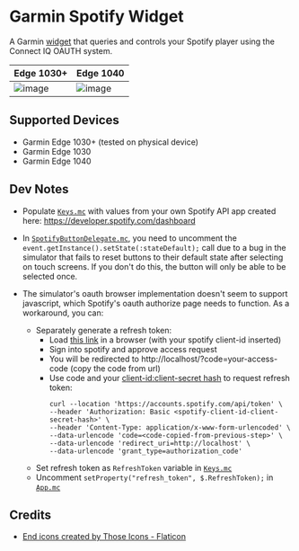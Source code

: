 # Garmin Spotify Widget

A Garmin [widget](https://developer.garmin.com/connect-iq/connect-iq-basics/app-types/#widgets) that queries and controls your Spotify player using the Connect IQ OAUTH system.

| Edge 1030+ | Edge 1040 |
| --- | --- |
| ![image](https://github.com/ekallevig/garmin-spotify-widget/assets/187722/7af0a16f-0925-418b-a574-4a2b23a02f3b) | ![image](https://github.com/ekallevig/garmin-spotify-widget/assets/187722/b55d4afc-2fff-467b-82de-ef7504b36319) |

## Supported Devices
  * Garmin Edge 1030+ (tested on physical device)
  * Garmin Edge 1030
  * Garmin Edge 1040

## Dev Notes

  * Populate [`Keys.mc`](source/Keys.mc) with values from your own Spotify API app created here: https://developer.spotify.com/dashboard

  * In [`SpotifyButtonDelegate.mc`](source/SpotifyButtonDelegate.mc#L20), you need to uncomment the `event.getInstance().setState(:stateDefault);` call due to a bug in the simulator that fails to reset buttons to their default state after selecting on touch screens. If you don't do this, the button will only be able to be selected once.

  * The simulator's oauth browser implementation doesn't seem to support javascript, which Spotify's oauth authorize page needs to function. As a workaround, you can: 
    * Separately generate a refresh token:
        * Load <a href="https://accounts.spotify.com/authorize?client_id=<your-spotify-client-id>&response_type=code&redirect_uri=http://localhost&scope=user-modify-playback-state,user-read-playback-state">this link</a> in a browser (with your spotify client-id inserted)
        * Sign into spotify and approve access request
        * You will be redirected to http://localhost/?code=your-access-code (copy the code from url)
        * Use code and your <a href="https://developer.spotify.com/documentation/web-api/tutorials/code-flow">client-id:client-secret hash</a> to request refresh token: 
          ```
          curl --location 'https://accounts.spotify.com/api/token' \
          --header 'Authorization: Basic <spotify-client-id-client-secret-hash>' \
          --header 'Content-Type: application/x-www-form-urlencoded' \
          --data-urlencode 'code=<code-copied-from-previous-step>' \
          --data-urlencode 'redirect_uri=http://localhost' \
          --data-urlencode 'grant_type=authorization_code'
          ```
    * Set refresh token as `RefreshToken` variable in [`Keys.mc`](source/Keys.mc#L14)
    * Uncomment `setProperty("refresh_token", $.RefreshToken);` in [`App.mc`](source/App.mc#L31)

## Credits
  * <a href="https://www.flaticon.com/free-icons/end" title="end icons">End icons created by Those Icons - Flaticon</a>

